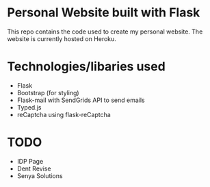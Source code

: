 # Personal Website built with Flask

This repo contains the code used to create my personal website. The website is currently hosted on Heroku.

# Technologies/libaries used

- Flask
- Bootstrap (for styling)
- Flask-mail with SendGrids API to send emails
- Typed.js
- reCaptcha using flask-reCaptcha

# TODO

- IDP Page
- Dent Revise
- Senya Solutions

